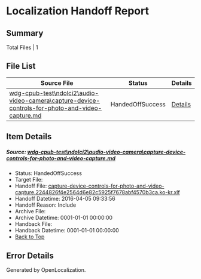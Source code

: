 # <a name='report-top'></a> Localization Handoff Report

## Summary
 Total Files | 1

## File List
 Source File | Status | Details 
 ----------- | ------ | ------- 
 [wdg-cpub-test\ndolci2\audio-video-camera\capture-device-controls-for-photo-and-video-capture.md](https://github.com/OpenLocalizationOrg/wdg-cpub-test/blob/ba6e92cff71c81ac75751208f7bfeff710a0cf46/wdg-cpub-test/ndolci2/audio-video-camera/capture-device-controls-for-photo-and-video-capture.md) | HandedOffSuccess | [Details](#a74e5e1953eb68cb3f74fac6dd2d93fc64964816808)

## Item Details
##### <a name='a74e5e1953eb68cb3f74fac6dd2d93fc64964816808'></a> Source: [wdg-cpub-test\ndolci2\audio-video-camera\capture-device-controls-for-photo-and-video-capture.md](https://github.com/OpenLocalizationOrg/wdg-cpub-test/blob/ba6e92cff71c81ac75751208f7bfeff710a0cf46/wdg-cpub-test/ndolci2/audio-video-camera/capture-device-controls-for-photo-and-video-capture.md)
* Status: HandedOffSuccess
* Target File: 
* Handoff File: [capture-device-controls-for-photo-and-video-capture.2244826f4e2564d6e82c5925f7678abf4570b3ca.ko-kr.xlf](https://github.com/OpenLocalizationOrg/olhandoff/blob/8908820c7c29ae6f055f7c327a64953d9c8723ee/ol-handoff/OpenLocalizationOrg/wdg-cpub-test.ko-kr/master/capture-device-controls-for-photo-and-video-capture.2244826f4e2564d6e82c5925f7678abf4570b3ca.ko-kr.xlf)
* Handoff Datetime: 2016-04-05 09:33:56
* Handoff Reason: Include
* Archive File: 
* Archive Datetime: 0001-01-01 00:00:00
* Handback File: 
* Handback Datetime: 0001-01-01 00:00:00
* [Back to Top](#report-top)


## Error Details

Generated by OpenLocalization.
